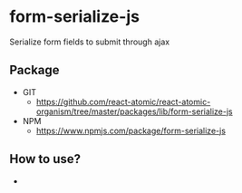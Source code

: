 form-serialize-js
===============
Serialize form fields to submit through ajax

## Package
   * GIT
      * https://github.com/react-atomic/react-atomic-organism/tree/master/packages/lib/form-serialize-js
   * NPM
      * https://www.npmjs.com/package/form-serialize-js

## How to use?
   * 

